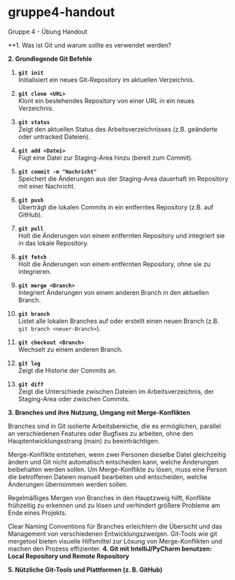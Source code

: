 # gruppe4-handout
Gruppe 4 - Übung Handout

**1. Was ist Git und warum sollte es verwendet werden?

**2. Grundlegende Git Befehle**

1. **`git init`**  
   Initialisiert ein neues Git-Repository im aktuellen Verzeichnis.

2. **`git clone <URL>`**  
   Klont ein bestehendes Repository von einer URL in ein neues Verzeichnis.

3. **`git status`**  
   Zeigt den aktuellen Status des Arbeitsverzeichnisses (z.B. geänderte oder untracked Dateien).

4. **`git add <Datei>`**  
   Fügt eine Datei zur Staging-Area hinzu (bereit zum Commit).

5. **`git commit -m "Nachricht"`**  
   Speichert die Änderungen aus der Staging-Area dauerhaft im Repository mit einer Nachricht.

6. **`git push`**  
   Überträgt die lokalen Commits in ein entferntes Repository (z.B. auf GitHub).

7. **`git pull`**  
   Holt die Änderungen von einem entfernten Repository und integriert sie in das lokale Repository.

8. **`git fetch`**  
   Holt die Änderungen von einem entfernten Repository, ohne sie zu integrieren.

9. **`git merge <Branch>`**  
   Integriert Änderungen von einem anderen Branch in den aktuellen Branch.

10. **`git branch`**  
    Listet alle lokalen Branches auf oder erstellt einen neuen Branch (z.B. `git branch <neuer-Branch>`).

11. **`git checkout <Branch>`**  
    Wechselt zu einem anderen Branch.

12. **`git log`**  
    Zeigt die Historie der Commits an.

13. **`git diff`**  
    Zeigt die Unterschiede zwischen Dateien im Arbeitsverzeichnis, der Staging-Area oder zwischen Commits.

**3. Branches und ihre Nutzung, Umgang mit Merge-Konflikten**

Branches sind in Git isolierte Arbeitsbereiche, die es ermöglichen, 
parallel an verschiedenen Features oder Bugfixes zu arbeiten, ohne den Hauptentwicklungsstrang (main) zu beeinträchtigen.

Merge-Konflikte entstehen, wenn zwei Personen dieselbe Datei gleichzeitig ändern und Git nicht automatisch entscheiden kann, welche Änderungen beibehalten werden sollen.
Um Merge-Konflikte zu lösen, muss eine Person die betroffenen Dateien manuell bearbeiten und entscheiden, welche Änderungen übernommen werden sollen.

Regelmäßiges Mergen von Branches in den Hauptzweig hilft, Konflikte frühzeitig zu erkennen und zu lösen und verhindert größere Probleme am Ende eines Projekts.

Clear Naming Conventions für Branches erleichtern die Übersicht und das Management von verschiedenen Entwicklungszweigen. Git-Tools wie git mergetool bieten visuelle Hilfsmittel zur Lösung von Merge-Konflikten und machen den Prozess effizienter.
**4. Git mit IntelliJ/PyCharm benutzen: Local Repository und Remote Repository**

**5. Nützliche Git-Tools und Plattformen (z. B. GitHub)**

